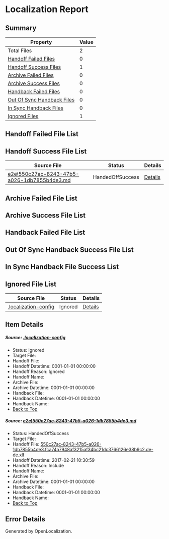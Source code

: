 # <a name='report-top'></a> Localization Report

## Summary
 Property | Value 
 -------- | ----- 
 Total Files | 2
[ Handoff Failed Files ](#handoff-failed-list)| 0
[ Handoff Success Files ](#handoff-success-list)| 1
[ Archive Failed Files ](#archive-failed-list)| 0
[ Archive Success Files ](#archive-success-list)| 0
[ Handback Failed Files ](#handback-failed-list)| 0
[ Out Of Sync Handback Files ](#outofsync-handback-success-list)| 0
[ In Sync Handback Files ](#insync-handback-success-list)| 0
[ Ignored Files ](#ignored-list)| 1

## <a name='handoff-failed-list'></a> Handoff Failed File List

## <a name='handoff-success-list'></a> Handoff Success File List
 Source File | Status | Details 
 ----------- | ------ | ------- 
 [e2e\550c27ac-8243-47b5-a026-1db7855b4de3.md](https://github.com/OpenLocalizationTestOrg/ol-test4/blob/de73ce6c91b59a329b053d28bf8abf159c91a442/e2e/550c27ac-8243-47b5-a026-1db7855b4de3.md) | HandedOffSuccess | [Details](#610aa985001351de6fa91ab0ac8be5c7a22058b91)

## <a name='archive-failed-list'></a> Archive Failed File List

## <a name='archive-success-list'></a> Archive Success File List

## <a name='handback-failed-list'></a> Handback Failed File List

## <a name='outofsync-handback-success-list'></a> Out Of Sync Handback Success File List

## <a name='insync-handback-success-list'></a> In Sync Handback File Success List

## <a name='ignored-list'></a> Ignored File List
 Source File | Status | Details 
 ----------- | ------ | ------- 
 [.localization-config](https://github.com/OpenLocalizationTestOrg/ol-test4/blob/de73ce6c91b59a329b053d28bf8abf159c91a442/.localization-config) | Ignored | [Details](#cb0632cf59c1387fc1742bfb9fa3c47f87e2e5c90)

## Item Details
##### <a name='cb0632cf59c1387fc1742bfb9fa3c47f87e2e5c90'></a> Source: [.localization-config](https://github.com/OpenLocalizationTestOrg/ol-test4/blob/de73ce6c91b59a329b053d28bf8abf159c91a442/.localization-config)
* Status: Ignored
* Target File: 
* Handoff File: 
* Handoff Datetime: 0001-01-01 00:00:00
* Handoff Reason: Ignored
* Handoff Name: 
* Archive File: 
* Archive Datetime: 0001-01-01 00:00:00
* Handback File: 
* Handback Datetime: 0001-01-01 00:00:00
* Handback Name: 
* [Back to Top](#report-top)

##### <a name='610aa985001351de6fa91ab0ac8be5c7a22058b91'></a> Source: [e2e\550c27ac-8243-47b5-a026-1db7855b4de3.md](https://github.com/OpenLocalizationTestOrg/ol-test4/blob/de73ce6c91b59a329b053d28bf8abf159c91a442/e2e/550c27ac-8243-47b5-a026-1db7855b4de3.md)
* Status: HandedOffSuccess
* Target File: 
* Handoff File: [550c27ac-8243-47b5-a026-1db7855b4de3.fca74a7948af3215af34bc21dc3766126e38b9c2.de-de.xlf](https://github.com/OpenLocalizationTestOrg/ol-test4-handoff/blob/c64d4c5a09faa1b7c45cf30009b11905c7e227d8/ol-handoff/OpenLocalizationTestOrg/ol-test4-dede/xinjiang/ht/550c27ac-8243-47b5-a026-1db7855b4de3.fca74a7948af3215af34bc21dc3766126e38b9c2.de-de.xlf)
* Handoff Datetime: 2017-02-21 10:30:59
* Handoff Reason: Include
* Handoff Name: 
* Archive File: 
* Archive Datetime: 0001-01-01 00:00:00
* Handback File: 
* Handback Datetime: 0001-01-01 00:00:00
* Handback Name: 
* [Back to Top](#report-top)


## Error Details

Generated by OpenLocalization.
